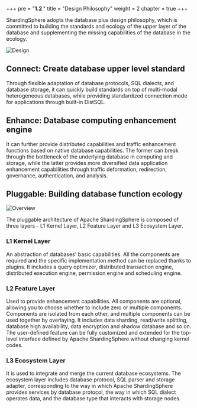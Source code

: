 +++
pre = "<b>1.2 </b>"
title = "Design Philosophy"
weight = 2
chapter = true
+++

ShardingSphere adopts the database plus design philosophy, which is committed to building the standards and ecology of the upper layer of the database and supplementing the missing capabilities of the database in the ecology.

![Design](https://shardingsphere.apache.org/document/current/img/design_en.png)

## Connect: Create database upper level standard

 Through flexible adaptation of database protocols, SQL dialects, and database storage, it can quickly build standards on top of multi-modal heterogeneous databases, while providing standardized connection mode for applications through built-in DistSQL.

## Enhance: Database computing enhancement engine

It can further provide distributed capabilities and traffic enhancement functions based on native database capabilities. The former can break through the bottleneck of the underlying database in computing and storage, while the latter provides more diversified data application enhancement capabilities through traffic deformation, redirection, governance, authentication, and analysis.

## Pluggable: Building database function ecology

![Overview](https://shardingsphere.apache.org/document/current/img/overview_en.png)

The pluggable architecture of Apache ShardingSphere is composed of three layers - L1 Kernel Layer, L2 Feature Layer and L3 Ecosystem Layer.

### L1 Kernel Layer

An abstraction of databases' basic capabilities.
All the components are required and the specific implementation method can be replaced thanks to plugins.
It includes a query optimizer, distributed transaction engine, distributed execution engine, permission engine and scheduling engine.

### L2 Feature Layer

Used to provide enhancement capabilities.
All components are optional, allowing you to choose whether to include zero or multiple components.
Components are isolated from each other, and multiple components can be used together by overlaying.
It includes data sharding, read/write splitting, database high availability, data encryption and shadow database and so on.
The user-defined feature can be fully customized and extended for the top-level interface defined by Apache ShardingSphere without changing kernel codes.

### L3 Ecosystem Layer

It is used to integrate and merge the current database ecosystems.
The ecosystem layer includes database protocol, SQL parser and storage adapter, corresponding to the way in which Apache ShardingSphere provides services by database protocol, the way in which SQL dialect operates data, and the database type that interacts with storage nodes.
